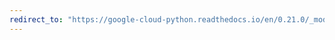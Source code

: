 ```yaml
---
redirect_to: "https://google-cloud-python.readthedocs.io/en/0.21.0/_modules/google/cloud/bigquery/query.html"
---
```

